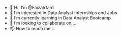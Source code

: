- 👋 Hi, I’m @FaizaIrfan1
- 👀 I’m interested in Data Analyst Internships and Jobs
- 🌱 I’m currently learning in Data Analyst Bootcamp
- 💞️ I’m looking to collaborate on ...
- 📫 How to reach me ...

<!---
FaizaIrfan1/FaizaIrfan1 is a ✨ special ✨ repository because its `README.md` (this file) appears on your GitHub profile.
You can click the Preview link to take a look at your changes.
--->
